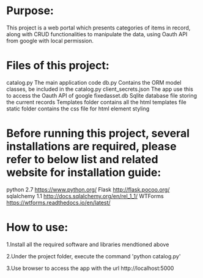 # Purpose:
This project is a web portal which presents categories of items in record, along with CRUD functionalities to manipulate the data, using Oauth API from google with local permission.


# Files of this project:
catalog.py		The main application code
db.py			Contains the ORM model classes, be included in the catalog.py
client_secrets.json	The app use this to access the Oauth API of google
fixedasset.db		Sqlite database file storing the current records
Templates folder	contains all the html templates file
static folder		contains the css file for html element styling


# Before running this project, several installations are required, please refer to below list and related website for installation guide:
python 2.7	https://www.python.org/
Flask		http://flask.pocoo.org/
sqlalchemy 1.1	http://docs.sqlalchemy.org/en/rel_1_1/
WTForms		https://wtforms.readthedocs.io/en/latest/	


# How to use:
1.Install all the required software and libraries mendtioned above

2.Under the project folder, execute the command 'python catalog.py'

3.Use browser to access the app with the url http://localhost:5000
